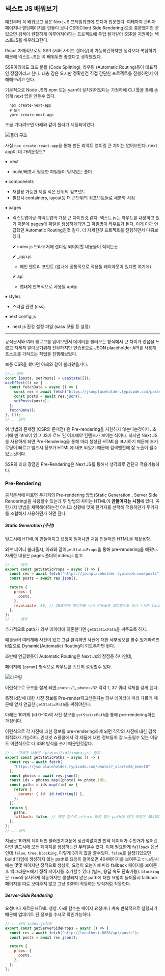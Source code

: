 ## 넥스트 JS 배워보기

예전부터 꼭 배워보고 싶은 Next JS 프레임워크에 드디어 입문했다. 여태까지 관리자 페이지나 랜딩페이지를 만들다 보니 CSR(Client Side Rendering)으로 충분했지만 곧 있으면 검색이 원할하게 이루어져야하는 프로젝트에 투입 될거같아 SSR을 지원하는 넥스트JS를 배우려고한다.

React 자체적으로도 SSR (서버 사이드 렌더링)이 가능하긴하지만 생각보다 복잡하기 때문에 넥스트 JS는 꼭 배워두면 좋겠다고 생각했었다.

SSR이외에도 코드 분활 (Code Splitting), 라우팅 (Automatic Routing)등이 대표적인 장점이라고 한다. 대충 감은 오지만 정확한건 직접 간단한 프로젝트를 진행하면서 이해해보려고 한다.

기본적으로 Node JS와 npm 또는 yarn이 설치되어있다는 가정하에
CLI 툴을 통해 손쉽게 next 앱을 만들수 있다.

```
  npx create-next-app
  # 또는
  yarn create-next-app
```

조금 기다려보면 아래와 같이 폴더가 세팅되어있다.

![폴더 구조](readme-image/structure.png)

사실 `npx create-react-app`을 통해 만든 리액트 앱이랑 큰 차이는 없어보인다. next app이 더 가벼운정도?

♦ .next

- build/배포시 필요한 파일들이 담겨있는 폴더

♦ components

- 재활용 가능한 제일 작은 단위의 컴포넌트
- 필요시 containers, layout등 더 큰단위의 컴포넌트들로 세분화 시킴

♦ pages

- 넥스트앱이랑 리액트앱의 가장 큰 차이인것 같다. 넥스트 js는 라우트를 내장하고 있기 때문에 pages에 파일을 생성하게되면 그 파일명이 라우트가 된다. 이게 아까 언급했던 Automatic Routing인것 같다. 더 자세한것 프로젝트를 진행하면서 다뤄보겠다.

  ✔︎ index.js
  브라우저에 랜더링 되어야할 내용들이 적히는곳

  ✔︎ \_app.js

  - 메인 엔트리 포인트 (앱내에 공통적으로 적용될 레이아웃이 있다면 여기에)

  ✔︎ api

  - 앱내에 반복적으로 사용될 api들

♦ styles

- 스타일 관련 (css)

♦ next.config.js

- next js 환경 설정 파일 (sass 모듈 등 설정)

---

공식문서와 여러 블로그를 읽어보면서 데이터를 불러오는 방식에서 큰 차이가 있음을 느꼈고 자세히 알아보기위해 진부하지만 연습용으로 JSON placeholder API를 사용해 포스트를 가져오는 작업을 진행해보았다.

보통 CSR을 했다면 아래와 같이 불러왔을거다.

```javascript
//...생략
const [posts, setPosts] = useState([]);
useEffect(() => {
  const fetchData = async () => {
    const res = await fetch("https://jsonplaceholder.typicode.com/posts");
    const posts = await res.json();
    setPosts(posts);
  };
  fetchData();
}, []);
// ...생략
```

위 방법의 문제점 (CSR의 문제점) 은 Pre-rendering을 지원하지 않는다는것이다. 초기에 빈 html이 있고 JS가 로드 된 이후에야 컨텐츠가 보이는 식이다. 하지만 Next JS를 사용하게 되면 Pre-Rendering을 통해 미리 생성된 HTML을 표시하기 때문에 초기 로딩이 빠르고 빌드시 정보가 HTML에 내포 되있기 때문에 검색엔진에 잘 노출이 될수 있는것이다.

SSR의 최대 장점인 Pre-Rendering은 Next JS를 통해서 생각외로 간단히 적용가능하다.

### Pre-Rendering

공식문서에 따르면 두가지의 Pre-rendering 방법(Static Generation , Server Side Rendering)을 사용할수 있는데 두 방법의 차이는 HTML이 **만들어지는 시점**에 있다. 꼭 한가지 방법을 채택해야하는건 아니고 상황에 맞게 한가지를 선택해 적용하던가 두가지를 조합해서 사용하던가 하면 된다.

##### Static Generation (추천)

빌드시에 HTML이 만들어지고 요청이 일어나면 처음 만들어진 HTML을 재활용함.

외부 데이터 불러올시, 아래와 같이`getStaticProps`을 통해 pre-rendering을 해줬다. 자세한 내용은 pages 폴더의 index.js 참고.

```javascript
// ... 생략
export const getStaticProps = async () => {
  const res = await fetch("https://jsonplaceholder.typicode.com/posts");
  const posts = await res.json();

  return {
    props: {
      posts,
    },
    revalidate: 20, // 20초후에 페이지를 다시 만들도록 설정할수도 있다 (기본 false)
  };
};
// ... 생략
```

추가적으로 path가 외부 데이터에 의존한다면 `getStaticPath`을 써주도록 하자.

예를들어 여러개에 사진이 있고 그걸 클릭하면 사진에 대한 세부정보를 볼수 있게하려면 id값으로 Dynamic(Automatic) Routing이 되도록하면 된다.

초반에 언급했듯이 Automatic Routing은 Next Js의 장점중 하나인데,

페이지에 `[param]` 형식으로 라우트를 간단히 설정할수 있다.

![라우팅](readme-image/dynamic-routing.png)

이런식으로 구조를 잡게 되면 `photos/1`, `photos/32` 각각 1, 32 쿼리 객체를 갖게 된다.

특정 id값에 대한 사진 정보를 Pre-render하고싶은지는 외부 데이터에 따라 다르기 때문에 앞서 언급한 `getStaticPath`를 써줘야한다.

아래는 10개의 (id 0-10)의 사진 정보를 `getStaticPath`를 통해 pre-rendering하는 과정이다.

이런식으로 각 사진에 대한 정보를 pre-rendering하게 되면 각각의 사진에 대한 검색 최적화가 가능하다. 인터넷 쇼핑몰에서 각 제품에 대한 정보들이 잘 노출될수 있는 이유도 이런식으로 다 SSR 방식을 쓰기 때문인것같다.

```javascript
// ...자세한 내용은 `photos/[id]/index.js` 참고.
export const getStaticPaths = async () => {
  const res = await fetch(
    "https://jsonplaceholder.typicode.com/photos?_start=0&_end=10"
  );
  const photos = await res.json();
  const ids = photos.map((photo) => photo.id);
  const paths = ids.map((id) => {
    return {
      params: { id: id.toString() },
    };
  });
  return {
    paths,
    fallback: false, // 해당 함수로 return 되지 않는 path에 대한 요청은 404페이지로 응답
  };
};
// ...생략
```

지금은 10개의 데이터만 불러왔기때문에 상관이없지만 만약 데이터가 수천개가 넘어간다면 빌드시에 모든 페이지를 생성하는건 무리일수 있다. 이때 필요한게 `fallback` 옵션인데 `false`, `true`, `blocking`, 이렇게 3가지 값을 줄수있다. `false`로 설정되있으면 build 타임에 생성하지 않는 path로 요청이 들어오면 404페이지를 보여주고 `true`일시에는 몇몇 페이지만 정적으로 생성후, 요청이 오는거에 따라 fallback 페이지를 보여준후 백그라운드에서 정적 페이지를 추가할수 있다 (빌드, 응답 속도 단축가능).
`blocking`은 `true`와 유사하게 작동하지만 생성되지 않은 path에 대한 요청이 들어올시 fallback 페이지를 따로 보여주지 않고 그냥 SSR이 작동하는 방식처럼 작동한다.

##### Server-Side Rendering

요청마다 새로운 HTML 생성.
아래 함수는 페이지 요청마다 계속 반복적으로 실행되기 때문에 업데이트 된 정보를 수시로 확인가능하다.

```javascript
// ...생략 index.js참조
export const getServerSideProps = async () => {
  const res = await fetch("http://localhost:8080/api/posts");
  const posts = await res.json();

  return {
    props: {
      posts,
    },
  };
};
```
